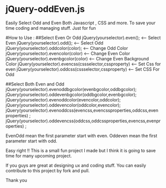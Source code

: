 # jQuery-oddEven.js
Easily Select Odd and Even Both Javascript , CSS and more. To save your time coding and managing stuff. Just for fun


#How to Use :
##Select Even Or Odd
jQuery(yourselector).even(); <-- Select Even 
jQuery(yourselector).odd(); <-- Select Odd 
jQuery(yourselector).oddcolor(color); <-- Change Odd Color 
jQuery(yourselector).evencolor(color) <-- Change Even Color 
jQuery(yourselector).evenbgcolor(color) <-- Change Even Background Color 
jQuery(yourselector).evencss(cssselector,cssproperty) <-- Set Css for even 
jQuery(yourselector).oddcss(cssselector,cssproperty) <-- Set CSS For Odd 

##Select Both Even and Odd
jQuery(yourselector).evenoddbgcolor(evenbgcolor,oddbgcolor); 
jQuery(yourselector).oddevenbgcolor(oddbgcolor,evenbgcolor); 
jQuery(yourselector).evenoddcolor(evencolor,oddcolor);
jQuery(yourselector).oddevencolor(oddcolor,evencolor);
jQuery(yourselector).evenoddcss(evencss,evencssproperties,oddcss,evenproperties) ; 
jQuery(yourselector).oddevencss(oddcss,oddcssproperties,evencss,evenproperties) ;

EvenOdd mean the first parameter start with even.
Oddeven mean the first parameter start with odd.

Easy right !! This is a small fun project I made but I think it is going to save time for many upcoming project.

If you guys are great at designing ux and coding stuff. You can easily contribute to this project by fork and pull. 

Thank you
